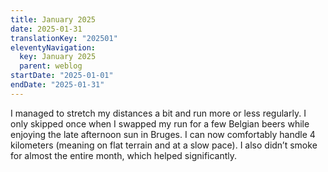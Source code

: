 ```yaml
---
title: January 2025
date: 2025-01-31
translationKey: "202501"
eleventyNavigation:
  key: January 2025
  parent: weblog
startDate: "2025-01-01"
endDate: "2025-01-31"
---
```

I managed to stretch my distances a bit and run more or less regularly. I only skipped once when I swapped my run for a few Belgian beers while enjoying the late afternoon sun in Bruges. I can now comfortably handle 4 kilometers (meaning on flat terrain and at a slow pace). I also didn’t smoke for almost the entire month, which helped significantly.
<!-- excerpt -->
 